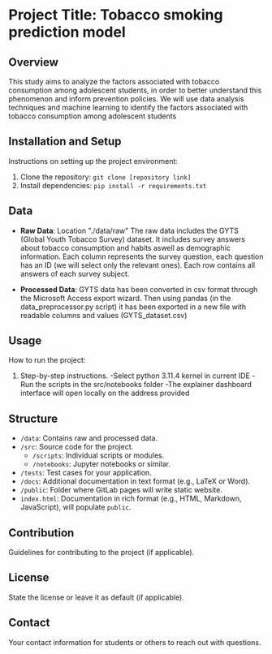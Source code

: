 # Project Title: Tobacco smoking prediction model

## Overview
This study aims to analyze the factors associated with tobacco consumption among adolescent students, in order to better understand this phenomenon and inform prevention policies. We will use data analysis techniques and machine learning to identify the factors associated with tobacco consumption among adolescent students

## Installation and Setup
Instructions on setting up the project environment:
1. Clone the repository: `git clone [repository link]`
2. Install dependencies: `pip install -r requirements.txt`

## Data

- **Raw Data**: Location "./data/raw"
The raw data includes the GYTS (Global Youth Tobacco Survey) dataset.
It includes survey answers about tobacco consumption and habits aswell as demographic information.
Each column represents the survey question, each question has an ID (we will select only the relevant ones).
Each row contains all answers of each survey subject.


- **Processed Data**: 
GYTS data has been converted in csv format through the Microsoft Access export wizard.
Then using pandas (in the data_preprocessor.py script) it has been exported in a new file with readable columns and values (GYTS_dataset.csv)


## Usage
How to run the project:
1. Step-by-step instructions.
  -Select python 3.11.4 kernel in current IDE
  -Run the scripts in the src/notebooks folder
  -The explainer dashboard interface will open locally on the address provided

## Structure
- `/data`: Contains raw and processed data.
- `/src`: Source code for the project.
  - `/scripts`: Individual scripts or modules.
  - `/notebooks`: Jupyter notebooks or similar.
- `/tests`: Test cases for your application.
- `/docs`: Additional documentation in text format (e.g., LaTeX or Word).
- `/public`: Folder where GitLab pages will write static website. 
- `index.html`: Documentation in rich format (e.g., HTML, Markdown, JavaScript), will populate `public`.

## Contribution
Guidelines for contributing to the project (if applicable).

## License
State the license or leave it as default (if applicable).

## Contact
Your contact information for students or others to reach out with questions.
